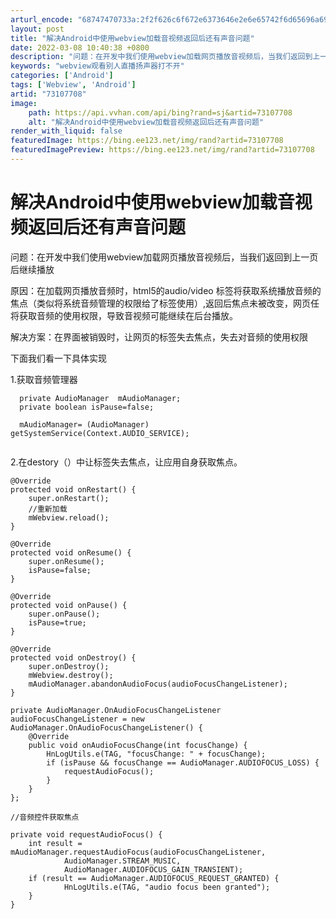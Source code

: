 ```yaml
---
arturl_encode: "68747470733a:2f2f626c6f672e6373646e2e6e65742f6d65696a696e673131:2f61727469636c652f64657461696c732f3733313037373038"
layout: post
title: "解决Android中使用webview加载音视频返回后还有声音问题"
date: 2022-03-08 10:40:38 +0800
description: "问题：在开发中我们使用webview加载网页播放音视频后，当我们返回到上一页后继续播放原因：在加载网"
keywords: "webview观看别人直播扬声器打不开"
categories: ['Android']
tags: ['Webview', 'Android']
artid: "73107708"
image:
    path: https://api.vvhan.com/api/bing?rand=sj&artid=73107708
    alt: "解决Android中使用webview加载音视频返回后还有声音问题"
render_with_liquid: false
featuredImage: https://bing.ee123.net/img/rand?artid=73107708
featuredImagePreview: https://bing.ee123.net/img/rand?artid=73107708
---
```


# 解决Android中使用webview加载音视频返回后还有声音问题

问题：在开发中我们使用webview加载网页播放音视频后，当我们返回到上一页后继续播放

原因：在加载网页播放音频时，html5的audio/video 标签将获取系统播放音频的焦点（类似将系统音频管理的权限给了标签使用）,返回后焦点未被改变，网页任将获取音频的使用权限，导致音视频可能继续在后台播放。

解决方案：在界面被销毁时，让网页的标签失去焦点，失去对音频的使用权限

下面我们看一下具体实现

1.获取音频管理器

```
  private AudioManager  mAudioManager;
  private boolean isPause=false;
```

  

```
  mAudioManager= (AudioManager) getSystemService(Context.AUDIO_SERVICE); 


```

  

2.在destory（）中让标签失去焦点，让应用自身获取焦点。

```
@Override
protected void onRestart() {
    super.onRestart();
    //重新加载
    mWebview.reload();
}

@Override
protected void onResume() {
    super.onResume();
    isPause=false;
}

@Override
protected void onPause() {
    super.onPause();
    isPause=true;
}

@Override
protected void onDestroy() {
    super.onDestroy();
    mWebview.destroy();
    mAudioManager.abandonAudioFocus(audioFocusChangeListener);
}

private AudioManager.OnAudioFocusChangeListener audioFocusChangeListener = new AudioManager.OnAudioFocusChangeListener() {
    @Override
    public void onAudioFocusChange(int focusChange) {
        HnLogUtils.e(TAG, "focusChange: " + focusChange);
        if (isPause && focusChange == AudioManager.AUDIOFOCUS_LOSS) {
            requestAudioFocus();
        }
    }
};

//音频控件获取焦点

private void requestAudioFocus() {
    int result = mAudioManager.requestAudioFocus(audioFocusChangeListener,
            AudioManager.STREAM_MUSIC,
            AudioManager.AUDIOFOCUS_GAIN_TRANSIENT);
    if (result == AudioManager.AUDIOFOCUS_REQUEST_GRANTED) {
            HnLogUtils.e(TAG, "audio focus been granted");
    }
}
```